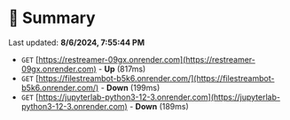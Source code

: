 # 📖 Summary
Last updated: **8/6/2024, 7:55:44 PM**

- `GET` [https://restreamer-09gx.onrender.com](https://restreamer-09gx.onrender.com) - **Up** (817ms)
- `GET` [https://filestreambot-b5k6.onrender.com/](https://filestreambot-b5k6.onrender.com/) - **Down** (199ms)
- `GET` [https://jupyterlab-python3-12-3.onrender.com](https://jupyterlab-python3-12-3.onrender.com) - **Down** (189ms)
